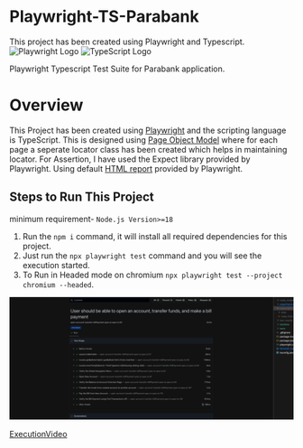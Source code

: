 # Playwright-TS-Parabank
This project has been created using Playwright and Typescript.
![Playwright Logo](https://playwright.dev/img/playwright-logo.svg)
![TypeScript Logo](https://www.typescriptlang.org/icons/icon-48x48.png)

Playwright Typescript Test Suite for Parabank application.

# Overview
This Project has been created using [Playwright](https://playwright.dev/) and the scripting language is TypeScript. 
This is designed using [Page Object Model](https://playwright.dev/docs/pom) where for each page a seperate locator class has been created which helps in maintaining locator.
For Assertion, I have used the Expect library provided by Playwright. Using default [HTML report](https://playwright.dev/docs/test-reporters#html-reporter) provided by Playwright.


## Steps to Run This Project
minimum requirement- ```Node.js Version>=18```
1. Run the ```npm i``` command, it will install all required dependencies for this project.
2. Just run the ```npx playwright test``` command and you will see the execution started.
3. To Run in Headed mode on chromium ```npx playwright test --project chromium --headed```.


![result](/assets/result.png)

[ExecutionVideo](https://github.com/user-attachments/assets/0e2a9b02-7d2c-4a8e-8ac6-830be1604757)
